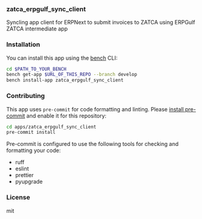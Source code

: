 ### zatca_erpgulf_sync_client

Syncling app client for ERPNext to submit invoices to ZATCA using ERPGulf ZATCA intermediate app 

### Installation

You can install this app using the [bench](https://github.com/frappe/bench) CLI:

```bash
cd $PATH_TO_YOUR_BENCH
bench get-app $URL_OF_THIS_REPO --branch develop
bench install-app zatca_erpgulf_sync_client
```

### Contributing

This app uses `pre-commit` for code formatting and linting. Please [install pre-commit](https://pre-commit.com/#installation) and enable it for this repository:

```bash
cd apps/zatca_erpgulf_sync_client
pre-commit install
```

Pre-commit is configured to use the following tools for checking and formatting your code:

- ruff
- eslint
- prettier
- pyupgrade

### License

mit
